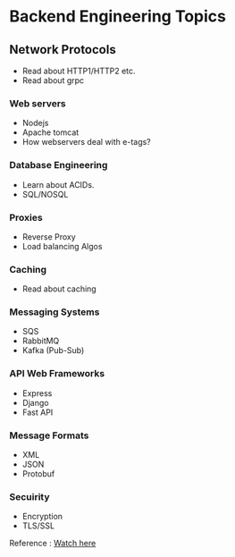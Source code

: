 # Backend Engineering Topics

## Network Protocols

- Read about HTTP1/HTTP2 etc.
- Read about grpc

### Web servers

- Nodejs
- Apache tomcat
- How webservers deal with e-tags?

### Database Engineering

- Learn about ACIDs.
- SQL/NOSQL

### Proxies

- Reverse Proxy
- Load balancing Algos

### Caching

- Read about caching 

### Messaging Systems

- SQS
- RabbitMQ
- Kafka (Pub-Sub)

### API Web Frameworks

- Express
- Django
- Fast API

### Message Formats

- XML
- JSON
- Protobuf

### Secuirity

- Encryption
- TLS/SSL


Reference : [Watch here](https://www.youtube.com/watch?v=V3ZPPPKEipA)